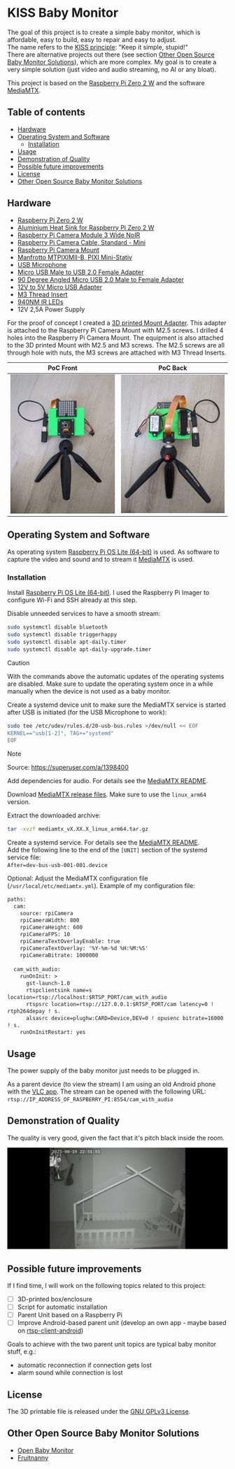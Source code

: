# KISS Baby Monitor
The goal of this project is to create a simple baby monitor, which is affordable, easy to build, easy to repair and easy to adjust.  
The name refers to the [KISS principle](https://en.wikipedia.org/wiki/KISS_principle): "Keep it simple, stupid!"  
There are alternative projects out there (see section [Other Open Source Baby Monitor Solutions](#other-open-source-baby-monitor-solutions)), which are more complex. My goal is to create a very simple solution (just video and audio streaming, no AI or any bloat).

This project is based on the [Raspberry Pi Zero 2 W](https://www.raspberrypi.com/products/raspberry-pi-zero-2-w/) and the software [MediaMTX](https://github.com/bluenviron/mediamtx).

## Table of contents

- [Hardware](#hardware)
- [Operating System and Software](#operating-system-and-software)
  - [Installation](#installation)
- [Usage](#usage)
- [Demonstration of Quality](#demonstration-of-quality)
- [Possible future improvements](#possible-future-improvements)
- [License](#license)
- [Other Open Source Baby Monitor Solutions](#other-open-source-baby-monitor-solutions)


## Hardware
- [Raspberry Pi Zero 2 W](https://www.berrybase.de/raspberry-pi-zero-2-w)
- [Aluminium Heat Sink for Raspberry Pi Zero 2 W](https://www.berrybase.de/waveshare-aluminiumkuehlkoerper-fuer-raspberry-pi-zero-zero-2-w)
- [Raspberry Pi Camera Module 3 Wide NoIR](https://www.berrybase.de/raspberry-pi-camera-module-3-wide-noir-12mp)
- [Raspberry Pi Camera Cable, Standard - Mini](https://www.berrybase.de/raspberry-pi-camera-cable-standard-mini-300mm)
- [Raspberry Pi Camera Mount](https://www.berrybase.de/mount-fuer-raspberry-pi-kameras-1-4-stativgewinde-inkl.-mini-stativ)
- [Manfrotto MTPIXIMII-B, PIXI Mini-Stativ](https://amzn.eu/d/8S8Y6OI)
- [USB Microphone](https://amzn.eu/d/gOqTDRu)
- [Micro USB Male to USB 2.0 Female Adapter](https://amzn.eu/d/7YPl5YC)
- [90 Degree Angled Micro USB 2.0 Male to Female Adapter](https://amzn.eu/d/enbnpMW)
- [12V to 5V Micro USB Adapter](https://amzn.eu/d/j3NnDJE)
- [M3 Thread Insert](https://amzn.eu/d/e58Oaoh)
- [940NM IR LEDs](https://de.aliexpress.com/item/32871966500.html)
- 12V 2,5A Power Supply

For the proof of concept I created a [3D printed Mount Adapter](kiss-baby-monitor-mount.stl). This adapter is attached to the Raspberry Pi Camera Mount with M2.5 screws. I drilled 4 holes into the Raspberry Pi Camera Mount. The equipment is also attached to the 3D printed Mount with M2.5 and M3 screws. The M2.5 screws are all through hole with nuts, the M3 screws are attached with M3 Thread Inserts.

PoC Front                               |  PoC Back
:--------------------------------------:|:--------------------------------------:
![PoC Front](resources/PoC-front.jpg)   |  ![PoC Back](resources/PoC-back.jpg)

## Operating System and Software
As operating system [Raspberry Pi OS Lite (64-bit)](https://www.raspberrypi.com/software/operating-systems/) is used. As software to capture the video and sound and to stream it [MediaMTX](https://github.com/bluenviron/mediamtx) is used.

### Installation
Install [Raspberry Pi OS Lite (64-bit)](https://www.raspberrypi.com/software/operating-systems/). I used the Raspberry Pi Imager to configure Wi-Fi and SSH already at this step.

Disable unneeded services to have a smooth stream:

```sh
sudo systemctl disable bluetooth
sudo systemctl disable triggerhappy
sudo systemctl disable apt-daily.timer
sudo systemctl disable apt-daily-upgrade.timer
```
> [!CAUTION]
> With the commands above the automatic updates of the operating systems are disabled. Make sure to update the operating system once in a while manually when the device is not used as a baby monitor.

Create a systemd device unit to make sure the MediaMTX service is started after USB is initiated (for the USB Microphone to work):
```sh
sudo tee /etc/udev/rules.d/20-usb-bus.rules >/dev/null << EOF
KERNEL=="usb[1-2]", TAG+="systemd"
EOF
```
> [!NOTE]
> Source: https://superuser.com/a/1398400

Add dependencies for audio. For details see the [MediaMTX README](https://github.com/bluenviron/mediamtx?tab=readme-ov-file#adding-audio).

Download [MediaMTX release files](https://github.com/bluenviron/mediamtx/releases). Make sure to use the `linux_arm64` version.

Extract the downloaded archive:
```sh
tar -xvzf mediamtx_vX.XX.X_linux_arm64.tar.gz
```

Create a systemd service. For details see the [MediaMTX README](https://github.com/bluenviron/mediamtx?tab=readme-ov-file#linux).  
Add the following line to the end of the `[UNIT]` section of the systemd service file:  
`After=dev-bus-usb-001-001.device`

Optional: Adjust the MediaMTX configuration file (`/usr/local/etc/mediamtx.yml`). Example of my configuration file:
```
paths:
  cam:
    source: rpiCamera
    rpiCameraWidth: 800
    rpiCameraHeight: 600
    rpiCameraFPS: 10
    rpiCameraTextOverlayEnable: true
    rpiCameraTextOverlay: '%Y-%m-%d %H:%M:%S'
    rpiCameraBitrate: 1000000

  cam_with_audio:
    runOnInit: >
      gst-launch-1.0
      rtspclientsink name=s location=rtsp://localhost:$RTSP_PORT/cam_with_audio
      rtspsrc location=rtsp://127.0.0.1:$RTSP_PORT/cam latency=0 ! rtph264depay ! s.
      alsasrc device=plughw:CARD=Device,DEV=0 ! opusenc bitrate=16000 ! s.
    runOnInitRestart: yes
```

## Usage
The power supply of the baby monitor just needs to be plugged in.

As a parent device (to view the stream) I am using an old Android phone with the [VLC app](https://f-droid.org/packages/org.videolan.vlc/). The stream can be opened with the following URL:  
`rtsp://IP_ADDRESS_OF_RASPBERRY_PI:8554/cam_with_audio`

## Demonstration of Quality
The quality is very good, given the fact that it's pitch black inside the room.

![Screenshot](resources/Screenshot.png)

## Possible future improvements
If I find time, I will work on the following topics related to this project:
- [ ] 3D-printed box/enclosure
- [ ] Script for automatic installation
- [ ] Parent Unit based on a Raspberry Pi
- [ ] Improve Android-based parent unit (develop an own app - maybe based on [rtsp-client-android](https://github.com/alexeyvasilyev/rtsp-client-android))

Goals to achieve with the two parent unit topics are typical baby monitor stuff, e.g.:
- automatic reconnection if connection gets lost
- alarm sound while connection is lost

## License
The 3D printable file is released under the [GNU GPLv3 License](LICENSE).

## Other Open Source Baby Monitor Solutions
- [Open Baby Monitor](https://github.com/lars-frogner/OpenBabyMonitor)
- [Fruitnanny](https://github.com/ivadim/fruitnanny)
